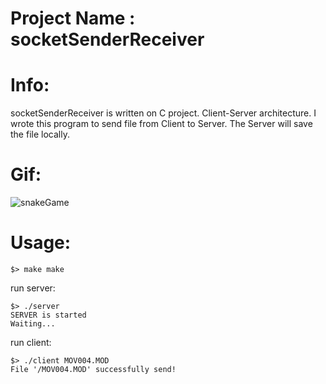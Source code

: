 # Project Name : socketSenderReceiver

# Info:
socketSenderReceiver is written on C project.
Client-Server architecture.
I wrote this program to send file from Client to Server.
The Server will save the file locally. 

# Gif:
![snakeGame](/snake.gif3?raw=true "snakeGame")

# Usage:
```
$> make make
```
run server:
```
$> ./server
SERVER is started
Waiting...
```
run client:
```
$> ./client MOV004.MOD 
File '/MOV004.MOD' successfully send!
```

